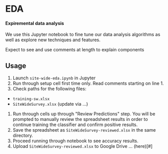 # EDA
#### Expiremental data analysis

We use this Jupyter notebook to fine tune our data analysis
algorithms as well as explore new techniques and features.

Expect to see and use comments at length to explain
components

## Usage

1. Launch `site-wide-eda.ipynb` in Jupyter 
1. Run through setup cell first time only. Read comments
starting on line 1.
1. Check paths for the following files:
  - `training-sw.xlsx`
  - `SiteWideSurvey.xlsx` (update via ...)
1. Run through cells up through "Review Predictions"
  step. You will be prompted to manually review the
  spreadsheet results in order to continue training
  the classifier and confirm positive results.
1. Save the spreadsheet as `SiteWideSurvey-reviewed.xlsx`
  in the same directory.
1. Proceed running through notebook to see accuracy
  results.
1. Upload `SiteWideSurvey-reviewed.xlsx` to Google
  Drive ... (here)[#]
